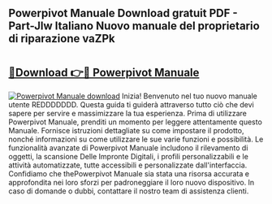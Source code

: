 ## Powerpivot Manuale Download gratuit PDF - Part-Jlw Italiano Nuovo manuale del proprietario di riparazione vaZPk

# <h2><a href="http://df9mrt5.blite.top/?on=Powerpivot+Manuale">🔗Download 👉🔴 Powerpivot Manuale</a></h2>

[![Powerpivot Manuale download](https://i.imgur.com/lujVjoI.png)](http://df9mrt5.blite.top/?on=Powerpivot+Manuale)
Inizia! Benvenuto nel tuo nuovo manuale utente REDDDDDDD. Questa guida ti guiderà attraverso tutto ciò che devi sapere per servire e massimizzare la tua esperienza. Prima di utilizzare Powerpivot Manuale, prenditi un momento per leggere attentamente questo Manuale. Fornisce istruzioni dettagliate su come impostare il prodotto, nonché informazioni su come utilizzare le sue varie funzioni e possibilità. Le funzionalità avanzate di Powerpivot Manuale includono il rilevamento di oggetti, la scansione Delle Impronte Digitali, i profili personalizzabili e le attività automatizzate, tutte accessibili e personalizzate dall'interfaccia. Confidiamo che thePowerpivot Manuale sia stata una risorsa accurata e approfondita nei loro sforzi per padroneggiare il loro nuovo dispositivo. In caso di domande o dubbi, contattare il nostro team di assistenza clienti.
